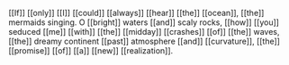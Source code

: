 [[If]] [[only]] [[I]] [[could]] [[always]] [[hear]] [[the]] [[ocean]], [[the]] mermaids singing. O [[bright]] waters [[and]] scaly rocks, [[how]] [[you]] seduced [[me]] [[with]] [[the]] [[midday]] [[crashes]] [[of]] [[the]] waves, [[the]] dreamy continent [[past]] atmosphere [[and]] [[curvature]], [[the]] [[promise]] [[of]] [[a]] [[new]] [[realization]].  